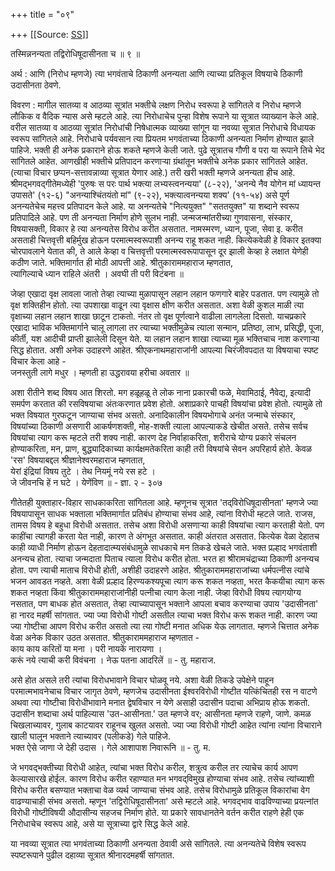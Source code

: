 +++
title = "०९"

+++
[[Source: [SS](https://satsangdhara.net/nbs/nbs-09.htm)]]

तस्मिन्ननन्यता तद्विरोधिषूदासीनता च ॥ ९ ॥  
  
अर्थ : आणि (निरोध म्हणजे) त्या भगवंताचे ठिकाणी अनन्यता आणि त्याच्या प्रतिकूल विषयाचे ठिकाणी उदासीनता ठेवणे.  
  
विवरण : मागील सातव्या व आठव्या सूत्रांत भक्तीचे लक्षण निरोध स्वरूपा हे सांगितले व निरोध म्हणजे लौकिक व वैदिक न्यास असे म्हटले आहे. त्या निरोधाचेच पुन्हा विशेष रूपाने या सूत्रात व्याख्यान केले आहे. वरील सातव्या व आठव्या सूत्रांत निरोधांची निषेधात्मक व्याख्या सांगून या नवव्या सूत्रात निरोधाचे विधायक स्वरूप सांगितले आहे. निरोधाचे पर्यवसान त्या प्रियतम भगवंताच्या ठिकाणी अनन्यता निर्माण होण्यात झाले पाहिजे. भक्ती ही अनेक प्रकाराने होऊ शकते म्हणजे केली जाते. पुढे सूत्रातच गौणी व परा या रूपाने तिचे भेद सांगितले आहेत. आणखीही भक्तीचे प्रतिपादन करणार्‍या ग्रंथांतून भक्तीचे अनेक प्रकार सांगितले आहेत. (त्याचा विचार छप्पन-सत्तावन्नाव्या सूत्रात येणार आहे.) तरी खरी भक्ती म्हणजे अनन्यता हीच आहे. श्रीमद्‍भगवद्‍गीतेमध्येही 'पुरुषः स परः पार्थ भक्त्या लभ्यस्त्वनन्यया' (८-२२), 'अनन्ये नैव योगेन मां ध्यायन्त उपासते' (१२-६) "अनन्याश्‍चिंतयंतो मां" (९-२२), भक्त्यात्वनन्यया शक्य' (११-५४) असे पूर्ण अनन्यतेचेच महत्त्व प्रतिपादन केले आहे. या अनन्यतेचे "नित्ययुक्त" "सततयुक्त" या शब्दाने स्वरूप प्रतिपादिले आहे. पण ती अनन्यता निर्माण होणे सुलभ नाही. जन्मजन्मांतरीच्या गुणवासना, संस्कार, विषयासक्ती, विकार हे त्या अनन्यतेस विरोध करीत असतात. नामस्मरण, ध्यान, पूजा, सेवा इ. करीत असताही चित्तवृत्ती बहिर्मुख होऊन परमात्मस्वरूपाशी अनन्य राहू शकत नाही. कित्येकवेळी हे विकार इतक्या चोरपावलाने येतात की, ते आले केव्हा व चित्तवृत्ती परमात्मस्वरूपापासून दूर झाली केव्हा हे लक्षात येणेही कठीण जाते. भक्तिमार्गात ही मोठी आपत्ती आहे. श्रीतुकाराममहाराज म्हणतात,  
त्यागिल्याचे ध्यान राहिले अंतरी । अवघी ती परी विटंबना ॥  
  
जेव्हा एखादा वृक्ष लावला जातो तेव्हा त्याच्या मुळापासून लहान लहान फणगारे बाहेर पडतात. पण त्यामुळे तो वृक्ष शक्तिहीन होतो. त्या उपशाखा वाढून त्या वृक्षास क्षीण करीत असतात. अशा वेळी कुशल माळी त्या वृक्षाच्या लहान लहान शाखा छाटून टाकतो. नंतर तो वृक्ष पूर्णत्वाने वाढीला लागलेला दिसतो. याचप्रकारे एखादा भाविक भक्तिमार्गाने चालू लागला तर त्याच्या भक्तीमुळेच त्याला सन्मान, प्रतिष्ठा, लाभ, प्रसिद्धी, पूजा, कीर्ती, यश आदीची प्राप्ती झालेली दिसून येते. या लहान लहान शाखा त्याच्या मूळ भक्तिचाच नाश करणार्‍या सिद्ध होतात. अशी अनेक उदाहरणे आहेत. श्रीएकनाथमहाराजांनी आपल्या चिरंजीवपदात या विषयाचा स्पष्ट विचार केला आहे -  
जनस्तुती लागे मधुर । म्हणती हा उद्धरावया हरीचा अवतार ॥  
  
अशा रीतीने शब्द विषय आत शिरतो. मग हळूहळू ते लोक नाना प्रकारची फळे, मेवामिठाई, नैवेद्य, इत्यादी समर्पण करतात की रसविषयाचा अंतःकरणात प्रवेश होतो. अशाप्रकारे पाचही विषयांचा प्रवेश होतो. त्यामुळे तो भक्त विषयात गुरफटून जाण्याचा संभव असतो. अनादिकालीन विषयभोगाचे अनंत जन्माचे संस्कार, विषयांच्या ठिकाणी असणारी आकर्षणशक्ती, मोह-शक्ती त्याला आपल्याकडे खेचीत असते. तसेच सर्वच विषयांचा त्याग करू म्हटले तरी शक्य नाही. कारण देह निर्वाहाकरिता, शरीराचे योग्य प्रकारे संचलन होण्याकरिता, मन, प्राण, बुद्ध्यादिकाच्या कार्यक्षमतेकरिता काही तरी विषयांचे सेवन अपरिहार्य होते. केवळ 'रस' विषयाबद्दल श्रीज्ञानेश्‍वरमहाराज म्हणतात,  
येरां इंद्रियां विषय तुटे । तेथ नियमूं नये रस हटे ।  
जे जीवनचि हें न घटे । येणेंविण ॥ - ज्ञा. २ - ३०७  
  
गीतेतही युक्ताहार-विहार साधकाकरिता सांगितला आहे. म्हणूनच सूत्रात 'तद्‍‍विरोधिषूदासीनता' म्हणजे ज्या विषयापासून साधक भक्ताला भक्तिमार्गात प्रतिबंध होण्याचा संभव आहे, त्यांना विरोधी म्हटले जाते. राजस, तामस विषय हे बहुधा विरोधी असतात. तसेच अशा विरोधी असणार्‍या काही विषयांचा त्याग करताही येतो. पण काहींचा त्यागही करता येत नाही, कारण ते अंगभूत असतात. काही अंतरात असतात. कित्येक वेळा देहातच काही व्याधी निर्माण होऊन देहतादात्म्यसंबंधामुळे साधकाचे मन तिकडे खेचले जाते. भक्त प्रल्हाद भगवंताशी अनन्यच होता. त्याचा जन्मदाता पिताच त्याला विरोध करीत होता. भरत हा श्रीरामचंद्राच्या ठिकाणी अनन्यच होता. पण त्याची माताच विरोधी होती, अशीही उदाहरणे आहेत. श्रीतुकाराममहाराजांच्या धर्मपत्नीस त्यांचे भजन आवडत नव्हते. अशा वेळी प्रल्हाद हिरण्यकश्यपूचा त्याग करू शकत नव्हता, भरत कैकयीचा त्याग करू शकत नव्हता किंवा श्रीतुकाराममहाराजांनीही पत्नीचा त्याग केला नाही. जेव्हा विरोधी विषय त्यागयोग्य नसतात, पण बाधक होत असतात, तेव्हा त्याच्यापासून भक्ताने आपला बचाव करण्याचा उपाय 'उदासीनता' हा नारद महर्षी सांगतात. ज्या ज्या विरोधी गोष्टी असतील त्याचा भक्त विरोध करू शकत नाही. कारण ज्या ज्या गोष्टीचा आपण विरोध करीत असतो त्या त्या गोष्टी मनात अधिक येऊ लागतात. म्हणजे चित्तात अनेक वेळा अनेक विकार उठत असतात. श्रीतुकाराममहाराज म्हणतात -  
काय काय करितों या मना । परी नायकें नारायणा ।  
करूं नये त्याची करी विवंचना । नेऊ पतना आदरिलें ॥ - तु. महाराज.  
  
असे होत असले तरी त्यांचा विरोधभावाने विचार घोळवू नये. अशा वेळी तिकडे उपेक्षेने पाहून परमात्मभावनेचाच विचार जागृत ठेवणे, म्हणजेच उदासीनता ईश्वरविरोधी गोष्टीत यत्किंचितही रस न वाटणे अथवा त्या गोष्टीचा विरोधीभावाने मनात द्वेषविचार न येणे असाही उदासीन पदाचा अभिप्राय होऊ शकतो. उदासीन शब्दाचा अर्थ पाहिल्यास 'उत-आसीनता.' उत म्हणजे वर; आसीनता म्हणजे राहणे, जाणे. कमळ चिखलाच्यावर, गुलाब काटयावर राहूनच खुलत असतो. ज्या ज्या विरोधी गोष्टी आहेत त्यांना त्यांना विचाराने खाली घालून भक्ताने त्याच्यावर (पलीकडे) गेले पाहिजे.  
भक्त ऐसे जाणा जे देही उदास । गेले आशापाश निवारूनि ॥ - तु. म.  
  
जे भगवद्‌भक्तीच्या विरोधी आहेत, त्यांचा भक्त विरोध करील, शत्रुत्व करील तर त्याचेच कार्य आपण केल्यासारखे होईल. कारण विरोध करीत रहाण्यात मन भगवद्‍‍विमुख होण्याचा संभव आहे. तसेच त्यांच्याशी विरोध करीत बसण्यात भक्ताचा वेळ व्यर्थ जाण्याचा संभव आहे. तसेच विरोधामुळे प्रतिकूल विकारांचा वेग वाढण्याचाही संभव असतो. म्हणून 'तद्विरोधिषूदासीनता' असे म्हटले आहे. भगवद्‌भाव वाढविण्याच्या प्रयत्नांत विरोधी गोष्टीविषयी औदासीन्य सहजच निर्माण होते. या प्रकारे सावधानतेने वर्तन करीत राहणे हेही एक निरोधाचेच स्वरूप आहे, असे या सूत्राच्या द्वारे सिद्ध केले आहे.  
  
या नवव्या सूत्रात त्या भगवंताच्या ठिकाणी अनन्यता ठेवावी असे सांगितले. त्या अनन्यतेचे विशेष स्वरूप स्पष्टरूपाने पुढील दहाव्या सूत्रात श्रीनारदमहर्षी सांगतात.  

